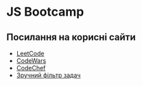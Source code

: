 # JS Bootcamp

## Посилання на корисні сайти

- [LeetСode](https://leetcode.com)
- [CodeWars](https://www.codewars.com/dashboard)
- [CodeChef](https://www.codechef.com/learn)
- [Зручний фільтр задач](https://acmp.ru/index.asp?main=tasks)
